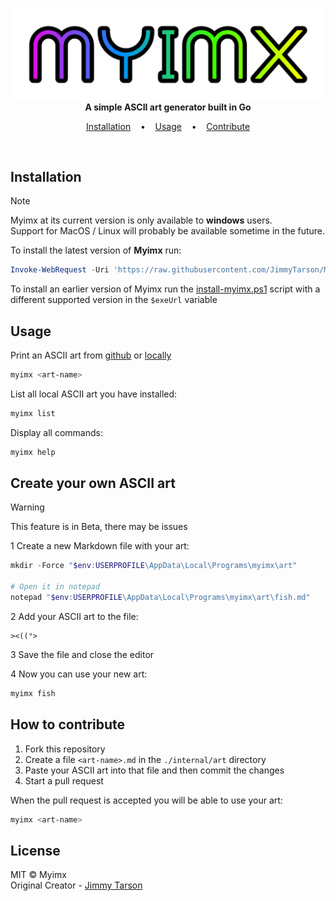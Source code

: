 <p align=center>
  <br>
  <img width="500px" src="Myimx-Title.png"/>
  <br>
  <span><b>A simple ASCII art generator built in Go</b></span>
  <br>
</p>

<p align="center">
  <a href="#installation">Installation</a>
  &nbsp;&nbsp;&nbsp;•&nbsp;&nbsp;&nbsp;
  <a href="#usage">Usage</a>
  &nbsp;&nbsp;&nbsp;•&nbsp;&nbsp;&nbsp;
  <a href="#contribute">Contribute</a>
</p>
<br>

<a name="installation"></a>
## Installation
> [!NOTE]
> Myimx at its current version is only available to __windows__ users. <br>
> Support for MacOS / Linux will probably be available sometime in the future.

To install the latest version of __Myimx__ run:
```powershell
Invoke-WebRequest -Uri 'https://raw.githubusercontent.com/JimmyTarson/Myimx/main/install-myimx.ps1' -OutFile "$env:TEMP\install-myimx.ps1" -UseBasicParsing; Set-ExecutionPolicy Bypass -Scope Process -Force; & "$env:TEMP\install-myimx.ps1"
```

To install an earlier version of Myimx run the [install-myimx.ps1](https://github.com/JimmyTarson/Myimx/blob/main/install-myimx.ps1) script with a different supported version in the `$exeUrl` variable

<a name="usage"></a>
## Usage
Print an ASCII art from [github](https://github.com/search?q=repo%3AJimmyTarson%2FMyimx+path%3Ainternal%2Fart+path%3A*.md&type=code) or [locally](#local)
```bash
myimx <art-name>
```
List all local ASCII art you have installed:
```bash
myimx list
```
Display all commands:
```bash
myimx help
```

<a name="local"></a>
## Create your own ASCII art
> [!WARNING]
> This feature is in Beta, there may be issues

1 Create a new Markdown file with your art:
```powershell
mkdir -Force "$env:USERPROFILE\AppData\Local\Programs\myimx\art"

# Open it in notepad
notepad "$env:USERPROFILE\AppData\Local\Programs\myimx\art\fish.md"
```
2 Add your ASCII art to the file:
```
><((°>
```
3 Save the file and close the editor

4 Now you can use your new art:
```bash
myimx fish
```

<a name="contribute"></a>
## How to contribute

1. Fork this repository
2. Create a file `<art-name>.md` in the `./internal/art` directory
3. Paste your ASCII art into that file and then commit the changes
4. Start a pull request

When the pull request is accepted you will be able to use your art:
```bash
myimx <art-name>
```

## License

MIT © Myimx<br/>
Original Creator - [Jimmy Tarson](https://github.com/JimmyTarson)
